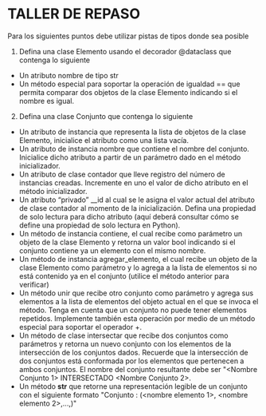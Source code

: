 # TALLER DE REPASO

Para los siguientes puntos debe utilizar pistas de tipos donde sea posible

1. Defina una clase Elemento usando el decorador @dataclass que contenga lo siguiente

- Un atributo nombre de tipo str
- Un método especial para soportar la operación de igualdad == que permita comparar dos objetos de la clase Elemento indicando si el nombre es igual.
2. Defina una clase Conjunto que contenga lo siguiente

- Un atributo de instancia que representa la lista de objetos de la clase Elemento, inicialice el atributo como una lista vacía.
- Un atributo de instancia nombre que contiene el nombre del conjunto. Inicialice dicho atributo a partir de un parámetro dado en el método inicializador.
- Un atributo de clase contador que lleve registro del número de instancias creadas. Incremente en uno el valor de dicho atributo en el método inicializador.
- Un atributo “privado” __id al cual se le asigna el valor actual del atributo de clase contador al momento de la inicialización. Defina una propiedad de solo lectura para dicho atributo (aquí deberá consultar cómo se define una propiedad de solo lectura en Python).
- Un método de instancia contiene, el cual recibe como parámetro un objeto de la clase Elemento y retorna un valor bool indicando si el conjunto contiene ya un elemento con el mismo nombre.
- Un método de instancia agregar_elemento, el cual recibe un objeto de la clase Elemento como parámetro y lo agrega a la lista de elementos si no está contenido ya en el conjunto (utilice el método anterior para verificar)
- Un método unir que recibe otro conjunto como parámetro y agrega sus elementos a la lista de elementos del objeto actual en el que se invoca el método. Tenga en cuenta que un conjunto no puede tener elementos repetidos. Implemente también esta operación por medio de un método especial para soportar el operador +.
- Un método de clase intersectar que recibe dos conjuntos como parámetros y retorna un nuevo conjunto con los elementos de la intersección de los conjuntos dados. Recuerde que la intersección de dos conjuntos está conformada por los elementos que pertenecen a ambos conjuntos. El nombre del conjunto resultante debe ser "<Nombre Conjunto 1> INTERSECTADO <Nombre Conjunto 2>.
- Un método __str__ que retorne una representación legible de un conjunto con el siguiente formato
"Conjunto <nombre>: (<nombre elemento 1>, <nombre elemento 2>,...,<nombre elemento n>)"